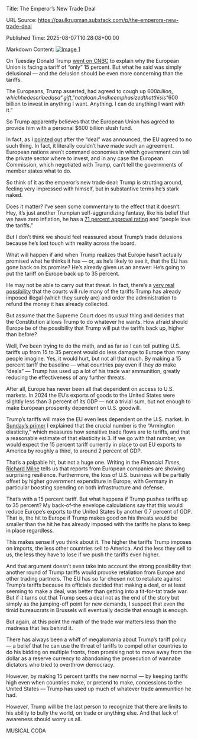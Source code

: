 Title: The Emperor’s New Trade Deal

URL Source: https://paulkrugman.substack.com/p/the-emperors-new-trade-deal

Published Time: 2025-08-07T10:28:08+00:00

Markdown Content:
[![Image 1](https://substackcdn.com/image/fetch/$s_!Zbvl!,w_1456,c_limit,f_auto,q_auto:good,fl_progressive:steep/https%3A%2F%2Fsubstack-post-media.s3.amazonaws.com%2Fpublic%2Fimages%2F1ab8b63f-a515-42c2-9fde-d3b952bfef13_3223x2417.webp)](https://substackcdn.com/image/fetch/$s_!Zbvl!,f_auto,q_auto:good,fl_progressive:steep/https%3A%2F%2Fsubstack-post-media.s3.amazonaws.com%2Fpublic%2Fimages%2F1ab8b63f-a515-42c2-9fde-d3b952bfef13_3223x2417.webp)

On Tuesday Donald Trump [went on CNBC](https://bsky.app/profile/atrupar.com/post/3lvnp7fzxsx2a) to explain why the European Union is facing a tariff of “only” 15 percent. But what he said was simply delusional — and the delusion should be even more concerning than the tariffs.

The Europeans, Trump asserted, had agreed to cough up $600 billion, which he described as a “gift,” not a loan. And he emphasized that this is “$600 billion to invest in anything I want. Anything. I can do anything I want with it.”

So Trump apparently believes that the European Union has agreed to provide him with a personal $600 billion slush fund.

In fact, as I [pointed out](https://paulkrugman.substack.com/p/fossil-fool) after the “deal” was announced, the EU agreed to no such thing. In fact, it literally couldn’t have made such an agreement. European nations aren’t command economies in which government can tell the private sector where to invest, and in any case the European Commission, which negotiated with Trump, can’t tell the governments of member states what to do.

So think of it as the emperor’s new trade deal: Trump is strutting around, feeling very impressed with himself, but in substantive terms he’s stark naked.

Does it matter? I’ve seen some commentary to the effect that it doesn’t. Hey, it’s just another Trumpian self-aggrandizing fantasy, like his belief that we have zero inflation, he has a [71 percent approval rating](https://www.indy100.com/politics/trump/trump-fact-checked-polling-cnbc) and “people love the tariffs.”

But I don’t think we should feel reassured about Trump’s trade delusions because he’s lost touch with reality across the board.

What will happen if and when Trump realizes that Europe hasn’t actually promised what he thinks it has — or, as he’s likely to see it, that the EU has gone back on its promise? He’s already given us an answer: He’s going to put the tariff on Europe back up to 35 percent.

He may not be able to carry out that threat. In fact, there’s a [very real possibility](https://www.politico.com/news/2025/08/06/how-trumps-150-billion-brag-could-backfire-00494882) that the courts will rule many of the tariffs Trump has already imposed illegal (which they surely are) and order the administration to refund the money it has already collected.

But assume that the Supreme Court does its usual thing and decides that the Constitution allows Trump to do whatever he wants. How afraid should Europe be of the possibility that Trump will put the tariffs back up, higher than before?

Well, I’ve been trying to do the math, and as far as I can tell putting U.S. tariffs up from 15 to 35 percent would do less damage to Europe than many people imagine. Yes, it would hurt, but not all that much. By making a 15 percent tariff the baseline — what countries pay even if they _do_ make “deals” — Trump has used up a lot of his trade war ammunition, greatly reducing the effectiveness of any further threats.

After all, Europe has never been all that dependent on access to U.S. markets. In 2024 the EU’s exports of goods to the United States were slightly less than 3 percent of its GDP — not a trivial sum, but not enough to make European prosperity dependent on U.S. goodwill.

Trump’s tariffs will make the EU even less dependent on the U.S. market. In [Sunday’s primer](https://paulkrugman.substack.com/p/the-economics-of-smoot-hawley-20) I explained that the crucial number is the “Armington elasticity,” which measures how sensitive trade flows are to tariffs, and that a reasonable estimate of that elasticity is 3. If we go with that number, we would expect the 15 percent tariff currently in place to cut EU exports to America by roughly a third, to around 2 percent of GDP.

That’s a palpable hit, but not a huge one. Writing in the _Financial Times_, [Richard Milne](https://www.ft.com/content/d6433b76-af16-41a8-ba36-2834b4a6c348) tells us that reports from European companies are showing surprising resilience. Furthermore, the loss of U.S. business will be partially offset by higher government expenditure in Europe, with Germany in particular boosting spending on both infrastructure and defense.

That’s with a 15 percent tariff. But what happens if Trump pushes tariffs up to 35 percent? My back-of-the envelope calculations say that this would reduce Europe’s exports to the United States by another 0.7 percent of GDP. That is, the hit to Europe if Trump makes good on his threats would be smaller than the hit he has already imposed with the tariffs he plans to keep in place regardless.

This makes sense if you think about it. The higher the tariffs Trump imposes on imports, the less other countries sell to America. And the less they sell to us, the less they have to lose if we push the tariffs even higher.

And that argument doesn’t even take into account the strong possibility that another round of Trump tariffs would provoke retaliation from Europe and other trading partners. The EU has so far chosen not to retaliate against Trump’s tariffs because its officials decided that making a deal, or at least seeming to make a deal, was better than getting into a tit-for-tat trade war. But if it turns out that Trump sees a deal not as the end of the story but simply as the jumping-off point for new demands, I suspect that even the timid bureaucrats in Brussels will eventually decide that enough is enough.

But again, at this point the math of the trade war matters less than the madness that lies behind it.

There has always been a whiff of megalomania about Trump’s tariff policy — a belief that he can use the threat of tariffs to compel other countries to do his bidding on multiple fronts, from promising not to move away from the dollar as a reserve currency to abandoning the prosecution of wannabe dictators who tried to overthrow democracy.

However, by making 15 percent tariffs the new normal — by keeping tariffs high even when countries make, or pretend to make, concessions to the United States — Trump has used up much of whatever trade ammunition he had.

However, Trump will be the last person to recognize that there are limits to his ability to bully the world, on trade or anything else. And that lack of awareness should worry us all.

MUSICAL CODA